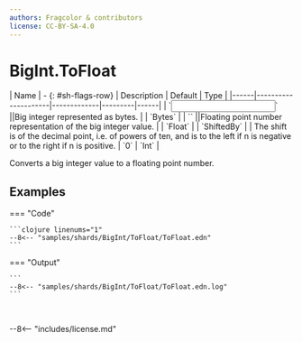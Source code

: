 ```yaml
---
authors: Fragcolor & contributors
license: CC-BY-SA-4.0
---
```



# BigInt.ToFloat

<div class="sh-parameters" markdown="1">
| Name | - {: #sh-flags-row} | Description | Default | Type |
|------|---------------------|-------------|---------|------|
| `<input>` ||Big integer represented as bytes. | | `Bytes` |
| `<output>` ||Floating point number representation of the big integer value. | | `Float` |
| `ShiftedBy` |  | The shift is of the decimal point, i.e. of powers of ten, and is to the left if n is negative or to the right if n is positive. | `0` | `Int` |

</div>

Converts a big integer value to a floating point number.

## Examples

=== "Code"

    ```clojure linenums="1"
    --8<-- "samples/shards/BigInt/ToFloat/ToFloat.edn"
    ```

=== "Output"

    ```
    --8<-- "samples/shards/BigInt/ToFloat/ToFloat.edn.log"
    ```
&nbsp;

--8<-- "includes/license.md"
